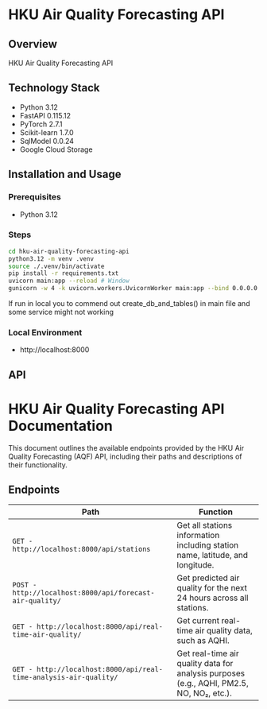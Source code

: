 # HKU Air Quality Forecasting API

## Overview
HKU Air Quality Forecasting API

## Technology Stack
- Python 3.12  
- FastAPI 0.115.12  
- PyTorch 2.7.1  
- Scikit-learn 1.7.0  
- SqlModel 0.0.24  
- Google Cloud Storage

## Installation and Usage

### Prerequisites
- Python 3.12

### Steps
```bash
cd hku-air-quality-forecasting-api
python3.12 -m venv .venv
source ./.venv/bin/activate
pip install -r requirements.txt
uvicorn main:app --reload # Window
gunicorn -w 4 -k uvicorn.workers.UvicornWorker main:app --bind 0.0.0.0:8000 # Linux
```
If run in local you to commend out create_db_and_tables() in main file and some service might not working

### Local Environment
- http://localhost:8000

## API

# HKU Air Quality Forecasting API Documentation

This document outlines the available endpoints provided by the HKU Air Quality Forecasting (AQF) API, including their paths and descriptions of their functionality.

## Endpoints

| **Path**                               | **Function**                                                                 |
|----------------------------------------|------------------------------------------------------------------------------|
|  `GET - http://localhost:8000/api/stations`                        | Get all stations information including station name, latitude, and longitude. |
| `POST - http://localhost:8000/api/forecast-air-quality/`          | Get predicted air quality for the next 24 hours across all stations.         |
| `GET - http://localhost:8000/api/real-time-air-quality/`         | Get current real-time air quality data, such as AQHI.                        |
| `GET - http://localhost:8000/api/real-time-analysis-air-quality/`| Get real-time air quality data for analysis purposes (e.g., AQHI, PM2.5, NO, NO₂, etc.). |